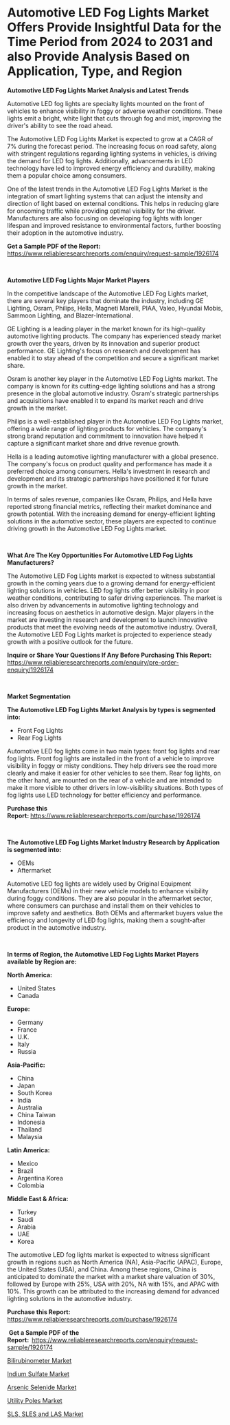 <p><h1>Automotive LED Fog Lights Market Offers Provide Insightful Data for the Time Period from 2024 to 2031 and also Provide Analysis Based on Application, Type, and Region</h1></p><p><strong>Automotive LED Fog Lights Market Analysis and Latest Trends</strong></p>
<p><p>Automotive LED fog lights are specialty lights mounted on the front of vehicles to enhance visibility in foggy or adverse weather conditions. These lights emit a bright, white light that cuts through fog and mist, improving the driver's ability to see the road ahead.</p><p>The Automotive LED Fog Lights Market is expected to grow at a CAGR of 7% during the forecast period. The increasing focus on road safety, along with stringent regulations regarding lighting systems in vehicles, is driving the demand for LED fog lights. Additionally, advancements in LED technology have led to improved energy efficiency and durability, making them a popular choice among consumers.</p><p>One of the latest trends in the Automotive LED Fog Lights Market is the integration of smart lighting systems that can adjust the intensity and direction of light based on external conditions. This helps in reducing glare for oncoming traffic while providing optimal visibility for the driver. Manufacturers are also focusing on developing fog lights with longer lifespan and improved resistance to environmental factors, further boosting their adoption in the automotive industry.</p></p>
<p><strong>Get a Sample PDF of the Report:&nbsp;</strong> <a href="https://www.reliableresearchreports.com/enquiry/request-sample/1926174">https://www.reliableresearchreports.com/enquiry/request-sample/1926174</a></p>
<p>&nbsp;</p>
<p><strong>Automotive LED Fog Lights Major Market Players</strong></p>
<p><p>In the competitive landscape of the Automotive LED Fog Lights market, there are several key players that dominate the industry, including GE Lighting, Osram, Philips, Hella, Magneti Marelli, PIAA, Valeo, Hyundai Mobis, Sammoon Lighting, and Blazer-International.</p><p>GE Lighting is a leading player in the market known for its high-quality automotive lighting products. The company has experienced steady market growth over the years, driven by its innovation and superior product performance. GE Lighting's focus on research and development has enabled it to stay ahead of the competition and secure a significant market share.</p><p>Osram is another key player in the Automotive LED Fog Lights market. The company is known for its cutting-edge lighting solutions and has a strong presence in the global automotive industry. Osram's strategic partnerships and acquisitions have enabled it to expand its market reach and drive growth in the market.</p><p>Philips is a well-established player in the Automotive LED Fog Lights market, offering a wide range of lighting products for vehicles. The company's strong brand reputation and commitment to innovation have helped it capture a significant market share and drive revenue growth.</p><p>Hella is a leading automotive lighting manufacturer with a global presence. The company's focus on product quality and performance has made it a preferred choice among consumers. Hella's investment in research and development and its strategic partnerships have positioned it for future growth in the market.</p><p>In terms of sales revenue, companies like Osram, Philips, and Hella have reported strong financial metrics, reflecting their market dominance and growth potential. With the increasing demand for energy-efficient lighting solutions in the automotive sector, these players are expected to continue driving growth in the Automotive LED Fog Lights market.</p></p>
<p>&nbsp;</p>
<p><strong>What Are The Key Opportunities For Automotive LED Fog Lights Manufacturers?</strong></p>
<p><p>The Automotive LED Fog Lights market is expected to witness substantial growth in the coming years due to a growing demand for energy-efficient lighting solutions in vehicles. LED fog lights offer better visibility in poor weather conditions, contributing to safer driving experiences. The market is also driven by advancements in automotive lighting technology and increasing focus on aesthetics in automotive design. Major players in the market are investing in research and development to launch innovative products that meet the evolving needs of the automotive industry. Overall, the Automotive LED Fog Lights market is projected to experience steady growth with a positive outlook for the future.</p></p>
<p><strong>Inquire or Share Your Questions If Any Before Purchasing This Report:</strong> <a href="https://www.reliableresearchreports.com/enquiry/pre-order-enquiry/1926174">https://www.reliableresearchreports.com/enquiry/pre-order-enquiry/1926174</a></p>
<p>&nbsp;</p>
<p><strong>Market Segmentation</strong></p>
<p><strong>The Automotive LED Fog Lights Market Analysis by types is segmented into:</strong></p>
<p><ul><li>Front Fog Lights</li><li>Rear Fog Lights</li></ul></p>
<p><p>Automotive LED fog lights come in two main types: front fog lights and rear fog lights. Front fog lights are installed in the front of a vehicle to improve visibility in foggy or misty conditions. They help drivers see the road more clearly and make it easier for other vehicles to see them. Rear fog lights, on the other hand, are mounted on the rear of a vehicle and are intended to make it more visible to other drivers in low-visibility situations. Both types of fog lights use LED technology for better efficiency and performance.</p></p>
<p><strong>Purchase this Report:&nbsp;</strong><a href="https://www.reliableresearchreports.com/purchase/1926174">https://www.reliableresearchreports.com/purchase/1926174</a></p>
<p>&nbsp;</p>
<p><strong>The Automotive LED Fog Lights Market Industry Research by Application is segmented into:</strong></p>
<p><ul><li>OEMs</li><li>Aftermarket</li></ul></p>
<p><p>Automotive LED fog lights are widely used by Original Equipment Manufacturers (OEMs) in their new vehicle models to enhance visibility during foggy conditions. They are also popular in the aftermarket sector, where consumers can purchase and install them on their vehicles to improve safety and aesthetics. Both OEMs and aftermarket buyers value the efficiency and longevity of LED fog lights, making them a sought-after product in the automotive industry.</p></p>
<p>&nbsp;</p>
<p><strong>In terms of Region, the Automotive LED Fog Lights Market Players available by Region are:</strong></p>
<p>
    <p> <strong> North America: </strong>
        <ul>
            <li>United States</li>
            <li>Canada</li>
        </ul>
        </p> 
    <p> <strong> Europe: </strong>
        <ul>
            <li>Germany</li>
            <li>France</li>
            <li>U.K.</li>
            <li>Italy</li>
            <li>Russia</li>
        </ul>
        </p> 
    <p> <strong> Asia-Pacific: </strong>
        <ul>
            <li>China</li>
            <li>Japan</li>
            <li>South Korea</li>
            <li>India</li>
            <li>Australia</li>
            <li>China Taiwan</li>
            <li>Indonesia</li>
            <li>Thailand</li>
            <li>Malaysia</li>
        </ul>
        </p> 
    <p> <strong> Latin America: </strong>
        <ul>
            <li>Mexico</li>
            <li>Brazil</li>
            <li>Argentina Korea</li>
            <li>Colombia</li>
        </ul>
        </p> 
    <p> <strong> Middle East & Africa: </strong>
        <ul>
            <li>Turkey</li>
            <li>Saudi</li>
            <li>Arabia</li>
            <li>UAE</li>
            <li>Korea</li>
        </ul>
    </p>
    </p>
<p><p>The automotive LED fog lights market is expected to witness significant growth in regions such as North America (NA), Asia-Pacific (APAC), Europe, the United States (USA), and China. Among these regions, China is anticipated to dominate the market with a market share valuation of 30%, followed by Europe with 25%, USA with 20%, NA with 15%, and APAC with 10%. This growth can be attributed to the increasing demand for advanced lighting solutions in the automotive industry.</p></p>
<p><strong>Purchase this Report: </strong><a href="https://www.reliableresearchreports.com/purchase/1926174">https://www.reliableresearchreports.com/purchase/1926174</a></p>
<p>&nbsp;<strong>Get a Sample PDF of the Report:&nbsp;&nbsp;</strong><a href="https://www.reliableresearchreports.com/enquiry/request-sample/1926174">https://www.reliableresearchreports.com/enquiry/request-sample/1926174</a></p>
<p><strong></strong></p>
<p><p><a href="https://acidic-farm-354.notion.site/Bilirubinometer-Market-Share-Market-New-Trends-Analysis-Report-By-Type-By-Application-By-End-use-d6e0468f91dc44a3bf5584a24de87f2e">Bilirubinometer Market</a></p><p><a href="https://view.publitas.com/reportprime-1/indium-sulfate-market-analysis-examines-its-scope-on-growth-opportunities-and-forecasted-trends-spanning-from-2024-to-2031/">Indium Sulfate Market</a></p><p><a href="https://view.publitas.com/reportprime-1/arsenic-selenide-market-size-2024-2031-global-industrial-analysis-key-geographical-regions-market-share-top-key-players-product-types-and-forecast-research-report/">Arsenic Selenide Market</a></p><p><a href="https://glittery-fuchsia-86a.notion.site/Utility-Poles-Market-Research-Report-Provides-Critical-Insights-that-can-help-Shape-Business-Develop-50421eb57e544e7b999b3a09396feeb8">Utility Poles Market</a></p><p><a href="https://acidic-farm-354.notion.site/SLS-SLES-and-LAS-Market-Research-Report-The-Key-To-Successful-Business-Strategy-Forecasted-for-Per-4d6acf1d6d0c44459df192a9a791f074">SLS, SLES and LAS Market</a></p></p>